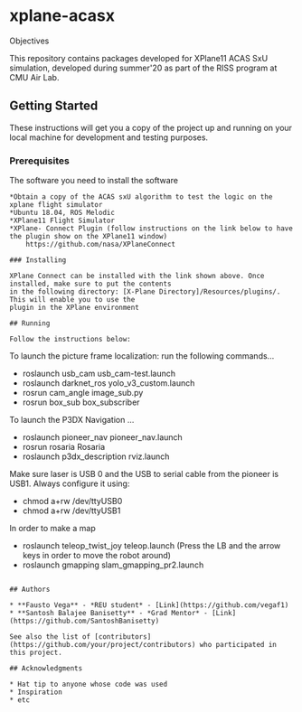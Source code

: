 # xplane-acasx

Objectives

This repository contains packages developed for XPlane11 ACAS SxU simulation, developed during  summer'20 as part of the RISS program at CMU Air Lab. 

## Getting Started

These instructions will get you a copy of the project up and running on your local machine for development and testing purposes. 

### Prerequisites

The software you need to install the software

```
*Obtain a copy of the ACAS sxU algorithm to test the logic on the xplane flight simulator
*Ubuntu 18.04, ROS Melodic
*XPlane11 Flight Simulator
*XPlane- Connect Plugin (follow instructions on the link below to have the plugin show on the XPlane11 window)
    https://github.com/nasa/XPlaneConnect

### Installing

XPlane Connect can be installed with the link shown above. Once installed, make sure to put the contents 
in the following directory: [X-Plane Directory]/Resources/plugins/. This will enable you to use the 
plugin in the XPlane environment

## Running

Follow the instructions below:

```
To launch the picture frame localization: run the following commands...
* roslaunch usb_cam usb_cam-test.launch
* roslaunch darknet_ros yolo_v3_custom.launch
* rosrun cam_angle image_sub.py
* rosrun box_sub box_subscriber

To launch the P3DX Navigation ...

* roslaunch pioneer_nav pioneer_nav.launch 
* rosrun rosaria Rosaria 
* roslaunch p3dx_description rviz.launch      

Make sure laser is USB 0 and the USB to serial cable from the pioneer is USB1. Always configure it using:

* chmod a+rw /dev/ttyUSB0
* chmod a+rw /dev/ttyUSB1

In order to make a map
* roslaunch teleop_twist_joy teleop.launch (Press the LB  and the arrow keys in order to move the robot around)
* roslaunch gmapping slam_gmapping_pr2.launch


```

## Authors

* **Fausto Vega** - *REU student* - [Link](https://github.com/vegaf1)
* **Santosh Balajee Banisetty** - *Grad Mentor* - [Link](https://github.com/SantoshBanisetty)

See also the list of [contributors](https://github.com/your/project/contributors) who participated in this project.

## Acknowledgments

* Hat tip to anyone whose code was used
* Inspiration
* etc

